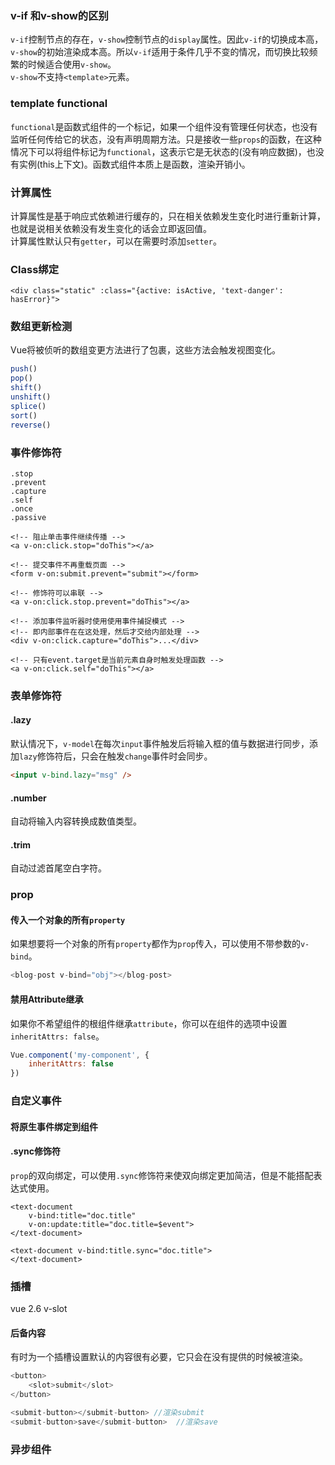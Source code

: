 ### v-if 和v-show的区别
`v-if`控制节点的存在，`v-show`控制节点的`display`属性。因此`v-if`的切换成本高，`v-show`的初始渲染成本高。所以`v-if`适用于条件几乎不变的情况，而切换比较频繁的时候适合使用`v-show`。  
`v-show`不支持`<template>`元素。
### template functional
`functional`是函数式组件的一个标记，如果一个组件没有管理任何状态，也没有监听任何传给它的状态，没有声明周期方法。只是接收一些`props`的函数，在这种情况下可以将组件标记为`functional`，这表示它是无状态的(没有响应数据)，也没有实例(this上下文)。函数式组件本质上是函数，渲染开销小。
### 计算属性
计算属性是基于响应式依赖进行缓存的，只在相关依赖发生变化时进行重新计算，也就是说相关依赖没有发生变化的话会立即返回值。  
计算属性默认只有`getter`，可以在需要时添加`setter`。  
### Class绑定
```
<div class="static" :class="{active: isActive, 'text-danger': hasError}">
```
### 数组更新检测
Vue将被侦听的数组变更方法进行了包裹，这些方法会触发视图变化。
```JavaScript
push()
pop()
shift()
unshift()
splice()
sort()
reverse()
```
### 事件修饰符
```
.stop
.prevent
.capture
.self
.once
.passive

<!-- 阻止单击事件继续传播 -->
<a v-on:click.stop="doThis"></a>

<!-- 提交事件不再重载页面 -->
<form v-on:submit.prevent="submit"></form>

<!-- 修饰符可以串联 -->
<a v-on:click.stop.prevent="doThis"></a>

<!-- 添加事件监听器时使用使用事件捕捉模式 -->
<!-- 即内部事件在在这处理，然后才交给内部处理 -->
<div v-on:click.capture="doThis">...</div>

<!-- 只有event.target是当前元素自身时触发处理函数 -->
<a v-on:click.self="doThis"></a>
```
### 表单修饰符
#### .lazy
默认情况下，`v-model`在每次`input`事件触发后将输入框的值与数据进行同步，添加`lazy`修饰符后，只会在触发`change`事件时会同步。  
```HTML
<input v-bind.lazy="msg" />
```
#### .number
自动将输入内容转换成数值类型。
#### .trim
自动过滤首尾空白字符。
### prop
#### 传入一个对象的所有`property`
如果想要将一个对象的所有`property`都作为`prop`传入，可以使用不带参数的`v-bind`。
```JavaScript
<blog-post v-bind="obj"></blog-post>
```
#### 禁用Attribute继承
如果你不希望组件的根组件继承`attribute`，你可以在组件的选项中设置`inheritAttrs: false`。
```JavaScript
Vue.component('my-component', {
    inheritAttrs: false
})
```
### 自定义事件
#### 将原生事件绑定到组件
#### .sync修饰符
`prop`的双向绑定，可以使用`.sync`修饰符来使双向绑定更加简洁，但是不能搭配表达式使用。
```
<text-document 
    v-bind:title="doc.title" 
    v-on:update:title="doc.title=$event">
</text-document>

<text-document v-bind:title.sync="doc.title">
</text-document>
```
### 插槽
vue 2.6 v-slot
#### 后备内容
有时为一个插槽设置默认的内容很有必要，它只会在没有提供的时候被渲染。
```JavaScript
<button>
    <slot>submit</slot>
</button>

<submit-button></submit-button> //渲染submit
<submit-button>save</submit-button>  //渲染save
```
### 异步组件
